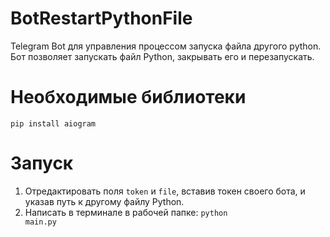 # BotRestartPythonFile
Telegram Bot для управления процессом запуска файла другого python. 
Бот позволяет запускать файл Python, закрывать его и перезапускать.

# Необходимые библиотеки
<code>pip install aiogram</code>

# Запуск
1. Отредактировать поля <code>token</code> и <code>file</code>, вставив токен своего бота, и указав путь к другому файлу Python.
2. Написать в терминале в рабочей папке:
<code>python main.py</code>
